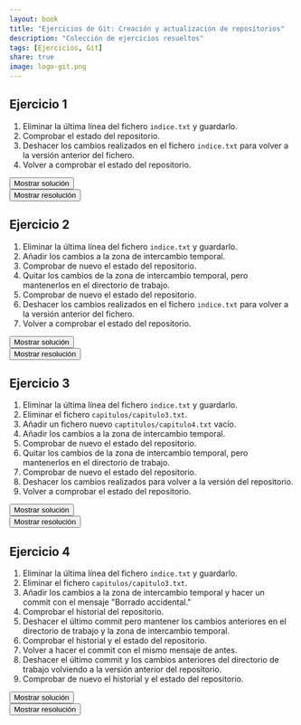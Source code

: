 ```yaml
---
layout: book
title: "Ejercicios de Git: Creación y actualización de repositorios"
description: "Colección de ejercicios resueltos"
tags: [Ejercicios, Git]
share: true
image: logo-git.png
---
```


## Ejercicio 1
1. Eliminar la última línea del fichero `indice.txt` y guardarlo.
2. Comprobar el estado del repositorio.
3. Deshacer los cambios realizados en el fichero `indice.txt` para volver a la versión anterior del fichero.
4. Volver a comprobar el estado del repositorio.

<div><button class="solution">Mostrar solución</button></div>
<div id="solution" style="display: none">
<pre class="highlight"><code>&gt; nano indice.txt
# Eliminar la última línea y guardar el fichero.
&gt; git status
&gt; git checkout -- indice.txt
&gt; git status
</code></pre>
</div>

<div><button class="resolution">Mostrar resolución</button></div>
<div id="resolution" style="display: none">
<img src="soluciones/deshacer-cambios/ejercicio1.gif" />
</div>

## Ejercicio 2

1. Eliminar la última línea del fichero `indice.txt` y guardarlo.
2. Añadir los cambios a la zona de intercambio temporal.
3. Comprobar de nuevo el estado del repositorio.
4. Quitar los cambios de la zona de intercambio temporal, pero mantenerlos en el directorio de trabajo.
5. Comprobar de nuevo el estado del repositorio.
6. Deshacer los cambios realizados en el fichero `indice.txt` para volver a la versión anterior del fichero.
7. Volver a comprobar el estado del repositorio.

<div><button class="solution">Mostrar solución</button></div>
<div id="solution" style="display: none">
<pre class="highlight"><code>&gt; nano indice.txt
# Eliminar la última línea y guardar el fichero.
&gt; git add .
&gt; git status
&gt; git reset indice.txt
&gt; git status
&gt; git checkout -- indice.txt
&gt; git status
</code></pre>
</div>

<div><button class="resolution">Mostrar resolución</button></div>
<div id="resolution" style="display: none">
<img src="soluciones/deshacer-cambios/ejercicio2.gif" />
</div>

## Ejercicio 3

1. Eliminar la última línea del fichero `indice.txt` y guardarlo.
2. Eliminar el fichero `capitulos/capitulo3.txt`.
3. Añadir un fichero nuevo `captitulos/capitulo4.txt` vacío.
4. Añadir los cambios a la zona de intercambio temporal.
5. Comprobar de nuevo el estado del repositorio.
6. Quitar los cambios de la zona de intercambio temporal, pero mantenerlos en el directorio de trabajo.
7. Comprobar de nuevo el estado del repositorio.
8. Deshacer los cambios realizados para volver a la versión del repositorio.
9. Volver a comprobar el estado del repositorio.

<div><button class="solution">Mostrar solución</button></div>
<div id="solution" style="display: none">
<pre class="highlight"><code>&gt; nano indice.txt
# Eliminar la última línea y guardar el fichero.
&gt; rm capitulos/capitulo3.txt
&gt; touch capitulos/capitulo4.txt
&gt; git add .
&gt; git status
&gt; git reset
&gt; git status
&gt; git checkout -- .
&gt; git status
&gt; git clean -f
&gt; git status
</code></pre>
</div>

<div><button class="resolution">Mostrar resolución</button></div>
<div id="resolution" style="display: none">
<img src="soluciones/deshacer-cambios/ejercicio3.gif" />
</div>

## Ejercicio 4

1. Eliminar la última línea del fichero `indice.txt` y guardarlo.
2. Eliminar el fichero `capitulos/capitulo3.txt`.
3. Añadir los cambios a la zona de intercambio temporal y hacer un commit con el mensaje "Borrado accidental."
4. Comprobar el historial del repositorio.
5. Deshacer el último commit pero mantener los cambios anteriores en el directorio de trabajo y la zona de intercambio temporal.
6. Comprobar el historial y el estado del repositorio.
7. Volver a hacer el commit con el mismo mensaje de antes.
8. Deshacer el último commit y los cambios anteriores del directorio de trabajo volviendo a la versión anterior del repositorio.
9. Comprobar de nuevo el historial y el estado del repositorio.

<div><button class="solution">Mostrar solución</button></div>
<div id="solution" style="display: none">
<pre class="highlight"><code>&gt; nano indice.txt
# Eliminar la última línea y guardar el fichero.
&gt; rm capitulos/capitulo3.txt
&gt; git commit -a "Borrado accidental."
&gt; git status
&gt; git log
&gt; git reset --soft HEAD~1
&gt; git status
&gt; git commit -m "Borrado accidental."
&gt; git status
&gt; git log
&gt; git reset --hard HEAD~1
&gt; git log
&gt; git status
</code></pre>
</div>
<div><button class="resolution">Mostrar resolución</button></div>
<div id="resolution" style="display: none">
<img src="soluciones/deshacer-cambios/ejercicio4.gif" />
</div>
